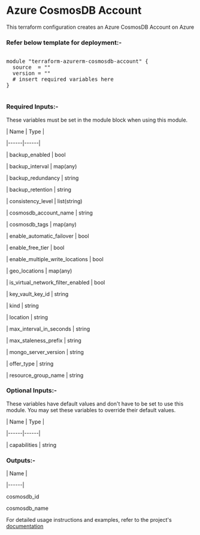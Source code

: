 # Azure CosmosDB Account


This terraform configuration creates an Azure CosmosDB Account on Azure

### Refer below template for deployment:-


<pre>

module "terraform-azurerm-cosmosdb-account" {
  source  = ""
  version = ""
  # insert required variables here
}

</pre>


### Required Inputs:-


These variables must be set in the module block when using this module.


| Name | Type |

|------|------|

| backup_enabled | bool

| backup_interval | map(any)

| backup_redundancy | string

| backup_retention | string

| consistency_level | list(string)

| cosmosdb_account_name | string

| cosmosdb_tags | map(any)

| enable_automatic_failover | bool

| enable_free_tier | bool

| enable_multiple_write_locations | bool

| geo_locations | map(any)

| is_virtual_network_filter_enabled | bool

| key_vault_key_id | string

| kind | string

| location | string

| max_interval_in_seconds | string

| max_staleness_prefix | string

| mongo_server_version | string

| offer_type | string

| resource_group_name | string


### Optional Inputs:-


These variables have default values and don't have to be set to use this module. You may set these variables to override their default values.


| Name | Type |

|------|------|

| capabilities | string


### Outputs:-


| Name |

|------|

cosmosdb_id

cosmosdb_name


For detailed usage instructions and examples, refer to the project's [documentation](https://registry.terraform.io/providers/hashicorp/azurerm/latest/docs/resources/cosmosdb_account)

